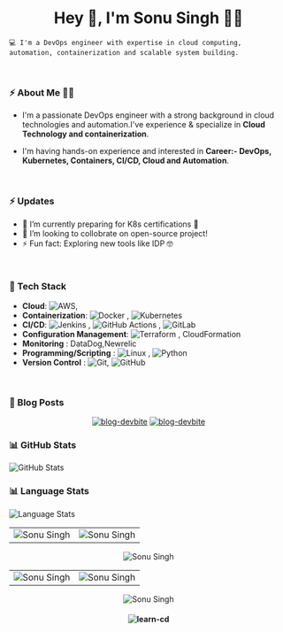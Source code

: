 
<h1 align="center">Hey 👋, I'm Sonu Singh 👨‍💻</h1>

    💻 I'm a DevOps engineer with expertise in cloud computing, automation, containerization and scalable system building.

<br>

### ⚡ About Me 👩‍💻

- I'm a passionate DevOps engineer with a strong background in cloud technologies and automation.I've experience & specialize in **Cloud Technology and containerization**.

- I'm having hands-on experience and interested in **Career:- DevOps, Kubernetes, Containers, CI/CD, Cloud and Automation**.

<br>

### ⚡ Updates

- 🌱 I’m currently preparing for K8s certifications 🔭<br/>
- 👯 I’m looking to collobrate on open-source project!<br/>
- ⚡ Fun fact: Exploring new tools like IDP 🤓<br/>

<br>

### 💼 Tech Stack 

- **Cloud**: ![AWS](https://img.shields.io/badge/Amazon_AWS-FF9900?style=for-the-badge&logo=amazonaws&logoColor=white&width=20&height=20),  
- **Containerization**: ![Docker](https://img.shields.io/badge/docker-%230db7ed.svg?style=for-the-badge&logo=docker&logoColor=white)
,    ![Kubernetes](https://img.shields.io/badge/kubernetes-%23326ce5.svg?style=for-the-badge&logo=kubernetes&logoColor=white)
- **CI/CD**: ![Jenkins](https://img.shields.io/badge/Jenkins-D24939?style=for-the-badge&logo=Jenkins&logoColor=white)
, ![GitHub Actions](https://img.shields.io/badge/-Github_Actions-2088FF?style=flat-square&logo=github-actions&logoColor=white)
, ![GitLab](https://img.shields.io/badge/GitLab-330F63?style=for-the-badge&logo=gitlab&logoColor=white)
- **Configuration Management**: ![Terraform](https://img.shields.io/badge/terraform-%235835CC.svg?style=for-the-badge&logo=terraform&logoColor=white)
, CloudFormation
- **Monitoring** :  DataDog,Newrelic
- **Programming/Scripting** :   ![Linux](https://img.shields.io/badge/Linux-FCC624?style=for-the-badge&logo=linux&logoColor=black&width=40&length=40)
,  ![Python](https://img.shields.io/badge/-Python-000?style=for-the-badge&logo=python&width=40&length=40)  
- **Version Control**   :  ![Git](https://img.shields.io/badge/GIT-E44C30?style=for-the-badge&logo=git&logoColor=white&width=40&length=40),    ![GitHub](https://img.shields.io/badge/GitHub-100000?style=for-the-badge&logo=github&logoColor=white&width=40&length=40)


<br>

### 📕 Blog Posts

<p align="center">
  <a href="https://devbite.hashnode.dev/"><img title="blog-devbite" src="https://img.shields.io/badge/Hashnode-2962FF?style=for-the-badge&logo=hashnode&logoColor=white"/></a>
<a href="https://devbite.hashnode.dev/"><img title="blog-devbite" src="https://img.shields.io/badge/Hashnode-2962FF?style=for-the-badge&logo=gitlab&logoColor=white"/></a>

</br>

### 📊 GitHub Stats

![GitHub Stats](https://github-readme-stats.vercel.app/api?username=learn-cd&show_icons=true&include_all_commits=true&count_private=true&theme=radical)

### 📊 Language Stats
![Language Stats](https://github-readme-stats.vercel.app/api/top-langs/?username=learn-cd&show_icons=true&theme=radical)


<table>
  <tr>
   
<td><img src="https://github-readme-stats.vercel.app/api?username=learn-cd&show_icons=true&include_all_commits=true&count_private=true&theme=radical" alt="Sonu Singh" />
    <td><img src="https://github-readme-stats.vercel.app/api/top-langs/?username=learn-cd&show_icons=true&theme=radical" alt="Sonu Singh" /></td>
  </tr>
</table>

<div align="center">
<p><img align="center" src="https://github-readme-streak-stats.herokuapp.com/?user=learn-cd&theme=dark" alt="Sonu Singh" /></p>
  </div>




<table>
  <tr>
   
<td><img src="https://github-readme-stats.vercel.app/api?username=learn-cd&include_all_commits=true&count_private=true&show_icons=true&line_height=20&title_color=7A7ADB&icon_color=2234AE&text_color=D3D3D3&bg_color=0,000000,130F40" alt="Sonu Singh" />
    <td><img src="https://github-readme-stats.vercel.app/api/top-langs?username=learn-cd&show_icons=true&locale=en&layout=compact&title_color=7A7ADB&icon_color=2234AE&text_color=D3D3D3&bg_color=0,000000,130F40" alt="Sonu Singh" /></td>
  </tr>
</table>

<div align="center">
<p><img align="center" src="https://github-readme-streak-stats.herokuapp.com/?user=learn-cd&theme=dark" alt="Sonu Singh" /></p>
  </div>

#### <p align="center"> <img src="https://komarev.com/ghpvc/?username=learn-cd&label=Profile%20views&color=0e75b6&style=flat" alt="learn-cd" /> </p>

